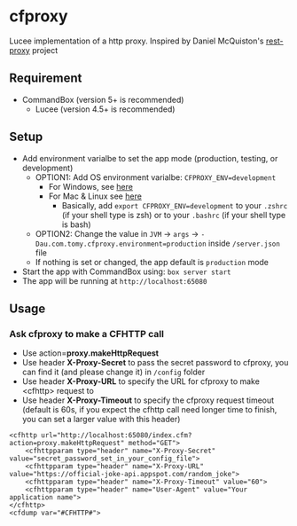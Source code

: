 # cfproxy

Lucee implementation of a http proxy. Inspired by Daniel McQuiston's [rest-proxy](https://github.com/danielmcq/rest-proxy) project

## Requirement

- CommandBox (version 5+ is recommended)
    - Lucee (version 4.5+ is recommended)

## Setup
- Add environment varialbe to set the app mode (production, testing, or development)
    - OPTION1: Add OS environment varialbe: `CFPROXY_ENV=development`
        - For Windows, see [here](https://docs.oracle.com/en/database/oracle/machine-learning/oml4r/1.5.1/oread/creating-and-modifying-environment-variables-on-windows.html)
        - For Mac & Linux see [here](https://blog.adamgamboa.dev/how-to-set-environment-variable-in-macos/)
            - Basically, add `export CFPROXY_ENV=development` to your `.zshrc` (if your shell type is zsh) or to your `.bashrc` (if your shell type is bash)
    - OPTION2: Change the value in `JVM` -> `args` -> `-Dau.com.tomy.cfproxy.environment=production` inside `/server.json` file
    - If nothing is set or changed, the app default is `production` mode
- Start the app with CommandBox using: `box server start`
- The app will be running at `http://localhost:65080`

## Usage

### Ask cfproxy to make a CFHTTP call

- Use action=**proxy.makeHttpRequest**
- Use header **X-Proxy-Secret** to pass the secret password to cfproxy, you can find it (and please change it) in `/config` folder
- Use header **X-Proxy-URL** to specify the URL for cfproxy to make \<cfhttp\> request to
- Use header **X-Proxy-Timeout** to specify the cfproxy request timeout (default is 60s, if you expect the cfhttp call need longer time to finish, you can set a larger value with this header)

```
<cfhttp url="http://localhost:65080/index.cfm?action=proxy.makeHttpRequest" method="GET">
    <cfhttpparam type="header" name="X-Proxy-Secret" value="secret_password_set_in_your_config_file">
    <cfhttpparam type="header" name="X-Proxy-URL" value="https://official-joke-api.appspot.com/random_joke">
    <cfhttpparam type="header" name="X-Proxy-Timeout" value="60">
    <cfhttpparam type="header" name="User-Agent" value="Your application name">
</cfhttp>
<cfdump var="#CFHTTP#">
```
